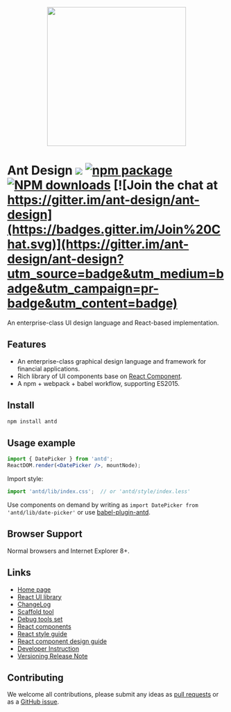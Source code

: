 <p align="center">
  <a href="http://ant.design">
    <img width="320" src="https://t.alipayobjects.com/images/rmsweb/T1B9hfXcdvXXXXXXXX.svg">
  </a>
</p>

# Ant Design [![](https://img.shields.io/travis/ant-design/ant-design.svg?style=flat-square)](https://travis-ci.org/ant-design/ant-design) [![npm package](https://img.shields.io/npm/v/antd.svg?style=flat-square)](https://www.npmjs.org/package/antd) [![NPM downloads](http://img.shields.io/npm/dm/antd.svg?style=flat-square)](https://npmjs.org/package/antd) [![Join the chat at https://gitter.im/ant-design/ant-design](https://badges.gitter.im/Join%20Chat.svg)](https://gitter.im/ant-design/ant-design?utm_source=badge&utm_medium=badge&utm_campaign=pr-badge&utm_content=badge)

An enterprise-class UI design language and React-based implementation.

## Features

- An enterprise-class graphical design language and framework for financial applications.
- Rich library of UI components base on [React Component](http://react-component.github.io/badgeboard/).
- A npm + webpack + babel workflow, supporting ES2015.

## Install

```bash
npm install antd
```

## Usage example

```jsx
import { DatePicker } from 'antd';
ReactDOM.render(<DatePicker />, mountNode);
```

Import style:

```jsx
import 'antd/lib/index.css';  // or 'antd/style/index.less'
```

Use components on demand by writing as `import DatePicker from 'antd/lib/date-picker'` or use [babel-plugin-antd](https://github.com/ant-design/babel-plugin-antd).


## Browser Support

Normal browsers and Internet Explorer 8+.


## Links

- [Home page](http://ant.design/)
- [React UI library](http://ant.design/docs/introduce)
- [ChangeLog](CHANGELOG.md)
- [Scaffold tool](https://github.com/ant-design/antd-init/)
- [Debug tools set](https://github.com/dora-js/dora)
- [React components](http://react-component.github.io/)
- [React style guide](https://github.com/react-component/react-component.github.io/blob/master/docs/zh-cn/component-code-style.md)
- [React component design guide](https://github.com/react-component/react-component.github.io/blob/master/docs/zh-cn/component-design.md)
- [Developer Instruction](https://github.com/ant-design/ant-design/wiki/%E7%BD%91%E7%AB%99%E5%92%8C%E7%BB%84%E4%BB%B6%E5%BC%80%E5%8F%91%E8%AF%B4%E6%98%8E)
- [Versioning Release Note](https://github.com/ant-design/ant-design/wiki/%E7%89%88%E6%9C%AC%E5%8F%91%E5%B8%83%E6%B5%81%E7%A8%8B)


## Contributing

We welcome all contributions, please submit any ideas as [pull requests](https://github.com/ant-design/ant-design/pulls) or as a [GitHub issue](https://github.com/ant-design/ant-design/issues).
